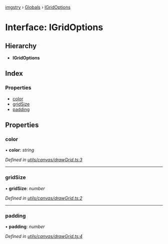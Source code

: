[imgstry](../README.md) › [Globals](../globals.md) › [IGridOptions](igridoptions.md)

# Interface: IGridOptions

## Hierarchy

* **IGridOptions**

## Index

### Properties

* [color](igridoptions.md#color)
* [gridSize](igridoptions.md#gridsize)
* [padding](igridoptions.md#padding)

## Properties

###  color

• **color**: *string*

*Defined in [utils/canvas/drawGrid.ts:3](https://github.com/visual-cortex/imgstry/blob/master/source/utils/canvas/drawGrid.ts#L3)*

___

###  gridSize

• **gridSize**: *number*

*Defined in [utils/canvas/drawGrid.ts:2](https://github.com/visual-cortex/imgstry/blob/master/source/utils/canvas/drawGrid.ts#L2)*

___

###  padding

• **padding**: *number*

*Defined in [utils/canvas/drawGrid.ts:4](https://github.com/visual-cortex/imgstry/blob/master/source/utils/canvas/drawGrid.ts#L4)*
